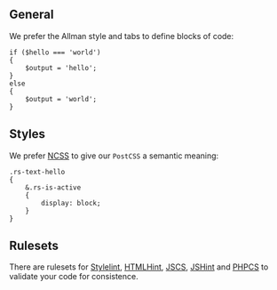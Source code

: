 General
-------

We prefer the Allman style and tabs to define blocks of code:

```
if ($hello === 'world')
{
	$output = 'hello';
}
else
{
	$output = 'world';
}
```


Styles
------

We prefer [NCSS](https://github.com/redaxmedia/ncss) to give our `PostCSS` a semantic meaning:

```
.rs-text-hello
{
	&.rs-is-active
	{
		display: block;
	}
}
```


Rulesets
--------

There are rulesets for [Stylelint](https://github.com/redaxmedia/redaxscript/blob/master/.stylelintrc), [HTMLHint](https://github.com/redaxmedia/redaxscript/blob/master/.htmlhintrc), [JSCS](https://github.com/redaxmedia/redaxscript/blob/master/.jscsrc), [JSHint](https://github.com/redaxmedia/redaxscript/blob/master/.jshintrc) and [PHPCS](https://github.com/redaxmedia/redaxscript/blob/master/ruleset.xml) to validate your code for consistence.